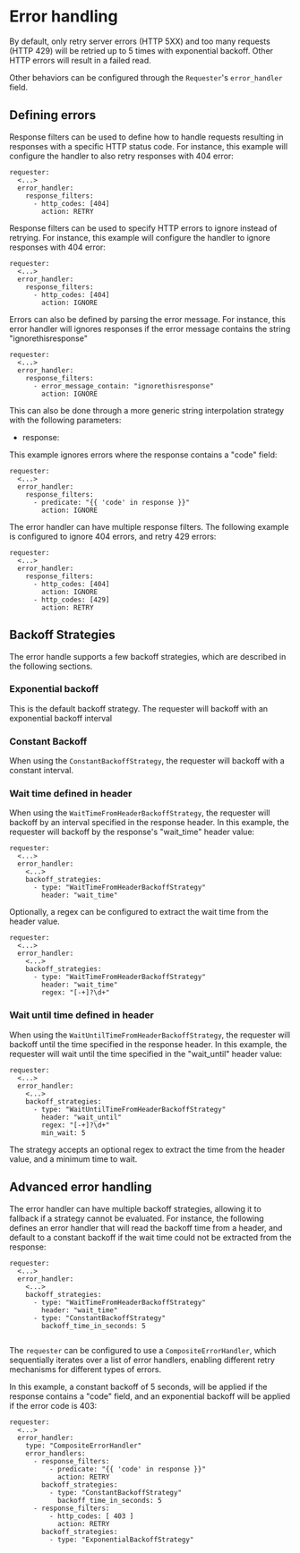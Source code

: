 # Error handling

By default, only retry server errors (HTTP 5XX) and too many requests (HTTP 429) will be retried up to 5 times with exponential backoff.
Other HTTP errors will result in a failed read.

Other behaviors can be configured through the `Requester`'s `error_handler` field.

## Defining errors

Response filters can be used to define how to handle requests resulting in responses with a specific HTTP status code.
For instance, this example will configure the handler to also retry responses with 404 error:

```
requester:
  <...>
  error_handler:
    response_filters:
      - http_codes: [404]
        action: RETRY
```

Response filters can be used to specify HTTP errors to ignore instead of retrying.
For instance, this example will configure the handler to ignore responses with 404 error:

```
requester:
  <...>
  error_handler:
    response_filters:
      - http_codes: [404]
        action: IGNORE
```

Errors can also be defined by parsing the error message.
For instance, this error handler will ignores responses if the error message contains the string "ignorethisresponse"

```
requester:
  <...>
  error_handler:
    response_filters:
      - error_message_contain: "ignorethisresponse"
        action: IGNORE
```

This can also be done through a more generic string interpolation strategy with the following parameters:

- response:

This example ignores errors where the response contains a "code" field:

```
requester:
  <...>
  error_handler:
    response_filters:
      - predicate: "{{ 'code' in response }}"
        action: IGNORE
```

The error handler can have multiple response filters.
The following example is configured to ignore 404 errors, and retry 429 errors:

```
requester:
  <...>
  error_handler:
    response_filters:
      - http_codes: [404]
        action: IGNORE
      - http_codes: [429]
        action: RETRY
```

## Backoff Strategies

The error handle supports a few backoff strategies, which are described in the following sections.

### Exponential backoff

This is the default backoff strategy. The requester will backoff with an exponential backoff interval

### Constant Backoff

When using the `ConstantBackoffStrategy`, the requester will backoff with a constant interval.

### Wait time defined in header

When using the `WaitTimeFromHeaderBackoffStrategy`, the requester will backoff by an interval specified in the response header.
In this example, the requester will backoff by the response's "wait_time" header value:

```
requester:
  <...>
  error_handler:
    <...>
    backoff_strategies:
      - type: "WaitTimeFromHeaderBackoffStrategy"
        header: "wait_time"
```

Optionally, a regex can be configured to extract the wait time from the header value.

```
requester:
  <...>
  error_handler:
    <...>
    backoff_strategies:
      - type: "WaitTimeFromHeaderBackoffStrategy"
        header: "wait_time"
        regex: "[-+]?\d+"
```

### Wait until time defined in header

When using the `WaitUntilTimeFromHeaderBackoffStrategy`, the requester will backoff until the time specified in the response header.
In this example, the requester will wait until the time specified in the "wait_until" header value:

```
requester:
  <...>
  error_handler:
    <...>
    backoff_strategies:
      - type: "WaitUntilTimeFromHeaderBackoffStrategy"
        header: "wait_until"
        regex: "[-+]?\d+"
        min_wait: 5
```

The strategy accepts an optional regex to extract the time from the header value, and a minimum time to wait.

## Advanced error handling

The error handler can have multiple backoff strategies, allowing it to fallback if a strategy cannot be evaluated.
For instance, the following defines an error handler that will read the backoff time from a header, and default to a constant backoff if the wait time could not be extracted from the response:

```
requester:
  <...>
  error_handler:
    <...>
    backoff_strategies:
      - type: "WaitTimeFromHeaderBackoffStrategy"
        header: "wait_time"
      - type: "ConstantBackoffStrategy"
        backoff_time_in_seconds: 5
        
```

The `requester` can be configured to use a `CompositeErrorHandler`, which sequentially iterates over a list of error handlers, enabling different retry mechanisms for different types of errors.

In this example, a constant backoff of 5 seconds, will be applied if the response contains a "code" field, and an exponential backoff will be applied if the error code is 403:

```
requester:
  <...>
  error_handler:
    type: "CompositeErrorHandler"
    error_handlers:
      - response_filters:
          - predicate: "{{ 'code' in response }}"
            action: RETRY
        backoff_strategies:
          - type: "ConstantBackoffStrategy"
            backoff_time_in_seconds: 5
      - response_filters:
          - http_codes: [ 403 ]
            action: RETRY
        backoff_strategies:
          - type: "ExponentialBackoffStrategy"
```